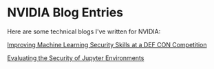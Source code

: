 # NVIDIA Blog Entries

Here are some technical blogs I've written for NVIDIA:

[Improving Machine Learning Security Skills at a DEF CON Competition](https://developer.nvidia.com/blog/improving-machine-learning-security-skills-at-a-def-con-competition/)

[Evaluating the Security of Jupyter Environments](https://developer.nvidia.com/blog/evaluating-the-security-of-jupyter-environments/)
